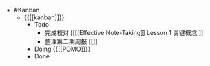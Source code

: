 - #Kanban
    - {{[[kanban]]}}
        - Todo
            - 完成校对 [[[[Effective Note-Taking]] Lesson 1 关键概念 ]]
            - 整理第二期周报 [[]]
        - Doing {{[[POMO]]}}
        - Done

